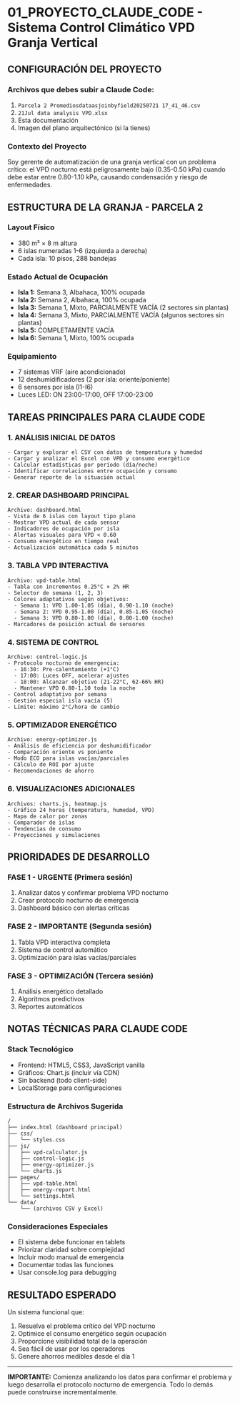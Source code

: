 # 01_PROYECTO_CLAUDE_CODE - Sistema Control Climático VPD Granja Vertical

## CONFIGURACIÓN DEL PROYECTO

### Archivos que debes subir a Claude Code:
1. `Parcela 2 Promediosdataasjoinbyfield20250721 17_41_46.csv`
2. `21Jul data analysis VPD.xlsx`
3. Esta documentación
4. Imagen del plano arquitectónico (si la tienes)

### Contexto del Proyecto
Soy gerente de automatización de una granja vertical con un problema crítico: el VPD nocturno está peligrosamente bajo (0.35-0.50 kPa) cuando debe estar entre 0.80-1.10 kPa, causando condensación y riesgo de enfermedades.

## ESTRUCTURA DE LA GRANJA - PARCELA 2

### Layout Físico
- 380 m² × 8 m altura
- 6 islas numeradas 1-6 (izquierda a derecha)
- Cada isla: 10 pisos, 288 bandejas

### Estado Actual de Ocupación
- **Isla 1:** Semana 3, Albahaca, 100% ocupada
- **Isla 2:** Semana 2, Albahaca, 100% ocupada
- **Isla 3:** Semana 1, Mixto, PARCIALMENTE VACÍA (2 sectores sin plantas)
- **Isla 4:** Semana 3, Mixto, PARCIALMENTE VACÍA (algunos sectores sin plantas)
- **Isla 5:** COMPLETAMENTE VACÍA
- **Isla 6:** Semana 1, Mixto, 100% ocupada

### Equipamiento
- 7 sistemas VRF (aire acondicionado)
- 12 deshumidificadores (2 por isla: oriente/poniente)
- 6 sensores por isla (I1-I6)
- Luces LED: ON 23:00-17:00, OFF 17:00-23:00

## TAREAS PRINCIPALES PARA CLAUDE CODE

### 1. ANÁLISIS INICIAL DE DATOS
```
- Cargar y explorar el CSV con datos de temperatura y humedad
- Cargar y analizar el Excel con VPD y consumo energético
- Calcular estadísticas por período (día/noche)
- Identificar correlaciones entre ocupación y consumo
- Generar reporte de la situación actual
```

### 2. CREAR DASHBOARD PRINCIPAL
```
Archivo: dashboard.html
- Vista de 6 islas con layout tipo plano
- Mostrar VPD actual de cada sensor
- Indicadores de ocupación por isla
- Alertas visuales para VPD < 0.60
- Consumo energético en tiempo real
- Actualización automática cada 5 minutos
```

### 3. TABLA VPD INTERACTIVA
```
Archivo: vpd-table.html
- Tabla con incrementos 0.25°C × 2% HR
- Selector de semana (1, 2, 3)
- Colores adaptativos según objetivos:
  - Semana 1: VPD 1.00-1.05 (día), 0.90-1.10 (noche)
  - Semana 2: VPD 0.95-1.00 (día), 0.85-1.05 (noche)
  - Semana 3: VPD 0.80-1.00 (día), 0.80-1.00 (noche)
- Marcadores de posición actual de sensores
```

### 4. SISTEMA DE CONTROL
```
Archivo: control-logic.js
- Protocolo nocturno de emergencia:
  - 16:30: Pre-calentamiento (+1°C)
  - 17:00: Luces OFF, acelerar ajustes
  - 18:00: Alcanzar objetivo (21-22°C, 62-66% HR)
  - Mantener VPD 0.80-1.10 toda la noche
- Control adaptativo por semana
- Gestión especial isla vacía (5)
- Límite: máximo 2°C/hora de cambio
```

### 5. OPTIMIZADOR ENERGÉTICO
```
Archivo: energy-optimizer.js
- Análisis de eficiencia por deshumidificador
- Comparación oriente vs poniente
- Modo ECO para islas vacías/parciales
- Cálculo de ROI por ajuste
- Recomendaciones de ahorro
```

### 6. VISUALIZACIONES ADICIONALES
```
Archivos: charts.js, heatmap.js
- Gráfico 24 horas (temperatura, humedad, VPD)
- Mapa de calor por zonas
- Comparador de islas
- Tendencias de consumo
- Proyecciones y simulaciones
```

## PRIORIDADES DE DESARROLLO

### FASE 1 - URGENTE (Primera sesión)
1. Analizar datos y confirmar problema VPD nocturno
2. Crear protocolo nocturno de emergencia
3. Dashboard básico con alertas críticas

### FASE 2 - IMPORTANTE (Segunda sesión)
1. Tabla VPD interactiva completa
2. Sistema de control automático
3. Optimización para islas vacías/parciales

### FASE 3 - OPTIMIZACIÓN (Tercera sesión)
1. Análisis energético detallado
2. Algoritmos predictivos
3. Reportes automáticos

## NOTAS TÉCNICAS PARA CLAUDE CODE

### Stack Tecnológico
- Frontend: HTML5, CSS3, JavaScript vanilla
- Gráficos: Chart.js (incluir vía CDN)
- Sin backend (todo client-side)
- LocalStorage para configuraciones

### Estructura de Archivos Sugerida
```
/
├── index.html (dashboard principal)
├── css/
│   └── styles.css
├── js/
│   ├── vpd-calculator.js
│   ├── control-logic.js
│   ├── energy-optimizer.js
│   └── charts.js
├── pages/
│   ├── vpd-table.html
│   ├── energy-report.html
│   └── settings.html
└── data/
    └── (archivos CSV y Excel)
```

### Consideraciones Especiales
- El sistema debe funcionar en tablets
- Priorizar claridad sobre complejidad
- Incluir modo manual de emergencia
- Documentar todas las funciones
- Usar console.log para debugging

## RESULTADO ESPERADO

Un sistema funcional que:
1. Resuelva el problema crítico del VPD nocturno
2. Optimice el consumo energético según ocupación
3. Proporcione visibilidad total de la operación
4. Sea fácil de usar por los operadores
5. Genere ahorros medibles desde el día 1

---

**IMPORTANTE:** Comienza analizando los datos para confirmar el problema y luego desarrolla el protocolo nocturno de emergencia. Todo lo demás puede construirse incrementalmente.